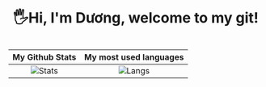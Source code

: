 <!-- <p align="center"> 
  <img src="https://github.com/vovod/vovod/blob/main/Dino_Skate_Thumb.gif" alt="drawing" width="150">
</p> -->
<h1 align="center"> 
  🖐Hi, I'm Dương, welcome to my git! <height="60"> 
</h1>
  
<div align="center">
<table>
  
| My Github Stats             | My most used languages |
:-:|:-:
![Stats](https://github-readme-stats.vercel.app/api?username=vovod&&show_icons=true&theme=tokyonight)  |  ![Langs](https://github-readme-stats.vercel.app/api/top-langs/?username=vovod&layout=compact&hide_progress=true&w=500)
  
</table>
</div>
  
